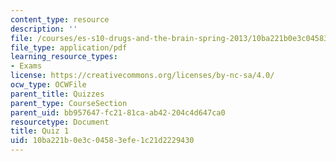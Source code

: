```yaml
---
content_type: resource
description: ''
file: /courses/es-s10-drugs-and-the-brain-spring-2013/10ba221b0e3c04583efe1c21d2229430_MITES_S10S13_quiz1.pdf
file_type: application/pdf
learning_resource_types:
- Exams
license: https://creativecommons.org/licenses/by-nc-sa/4.0/
ocw_type: OCWFile
parent_title: Quizzes
parent_type: CourseSection
parent_uid: bb957647-fc21-81ca-ab42-204c4d647ca0
resourcetype: Document
title: Quiz 1
uid: 10ba221b-0e3c-0458-3efe-1c21d2229430
---
```

